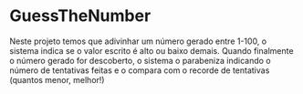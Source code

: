 # GuessTheNumber
Neste projeto temos que adivinhar um número gerado entre 1-100, o sistema indica se o valor escrito é alto ou baixo demais. 
Quando finalmente o número gerado for descoberto, o sistema o parabeniza indicando o número de tentativas feitas e o compara com o recorde de tentativas (quantos menor, melhor!) 
